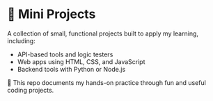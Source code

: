 # 🧩 Mini Projects

A collection of small, functional projects built to apply my learning, including:

- API-based tools and logic testers
- Web apps using HTML, CSS, and JavaScript
- Backend tools with Python or Node.js

📌 This repo documents my hands-on practice through fun and useful coding projects.

